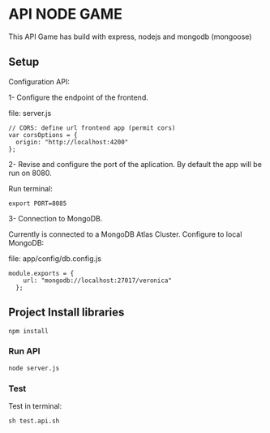 
# API NODE GAME

This API Game has build with express, nodejs and mongodb (mongoose)

## Setup 

Configuration API:

1- Configure the endpoint of the frontend.

file: server.js
```
// CORS: define url frontend app (permit cors)
var corsOptions = {
  origin: "http://localhost:4200"
};
```

2- Revise and configure the port of the aplication. By default the app will be run on 8080.

Run terminal: 
```
export PORT=8085

```


3- Connection to MongoDB.

Currently is connected to a MongoDB Atlas Cluster. 
Configure to local MongoDB:

file: app/config/db.config.js
```
module.exports = {
    url: "mongodb://localhost:27017/veronica"
  };

```

## Project Install libraries
```
npm install
```

### Run API
```
node server.js
```

### Test
Test in terminal:
```
sh test.api.sh
```